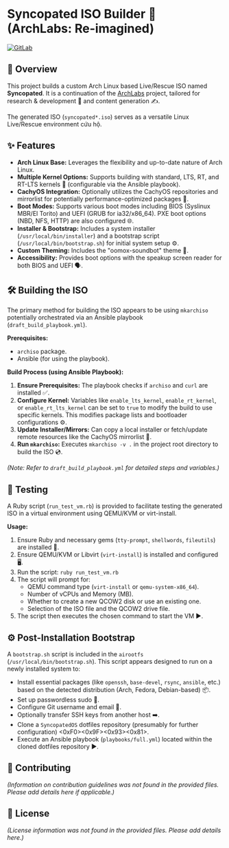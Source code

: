 # Syncopated ISO Builder 🐧 (ArchLabs: Re-imagined)

[![GitLab](https://img.shields.io/badge/GitLab-SyncopatedX-orange.svg)](https://gitlab.com/syncopatedX)

## 🚀 Overview

This project builds a custom Arch Linux based Live/Rescue ISO named **Syncopated**. It is a continuation of the [ArchLabs](https://en.wikipedia.org/wiki/ArchLabs) project, tailored for research & development 🔬 and content generation ✍️.

The generated ISO (`syncopated*.iso`) serves as a versatile Linux Live/Rescue environment  cứu hộ.

## ✨ Features

* **Arch Linux Base:** Leverages the flexibility and up-to-date nature of Arch Linux.
* **Multiple Kernel Options:** Supports building with standard, LTS, RT, and RT-LTS kernels 🧠 (configurable via the Ansible playbook).
* **CachyOS Integration:** Optionally utilizes the CachyOS repositories and mirrorlist for potentially performance-optimized packages 🚀.
* **Boot Modes:** Supports various boot modes including BIOS (Syslinux MBR/El Torito) and UEFI (GRUB for ia32/x86_64). PXE boot options (NBD, NFS, HTTP) are also configured 🌐.
* **Installer & Bootstrap:** Includes a system installer (`/usr/local/bin/installer`) and a bootstrap script (`/usr/local/bin/bootstrap.sh`) for initial system setup ⚙️.
* **Custom Theming:** Includes the "oomox-soundbot" theme 🎨.
* **Accessibility:** Provides boot options with the speakup screen reader for both BIOS and UEFI 🗣️.

## 🛠️ Building the ISO

The primary method for building the ISO appears to be using `mkarchiso` potentially orchestrated via an Ansible playbook (`draft_build_playbook.yml`).

**Prerequisites:**

* `archiso` package.
* Ansible (for using the playbook).

**Build Process (using Ansible Playbook):**

1. **Ensure Prerequisites:** The playbook checks if `archiso` and `curl` are installed ✅.
2. **Configure Kernel:** Variables like `enable_lts_kernel`, `enable_rt_kernel`, or `enable_rt_lts_kernel` can be set to `true` to modify the build to use specific kernels. This modifies package lists and bootloader configurations ⚙️.
3. **Update Installer/Mirrors:** Can copy a local installer or fetch/update remote resources like the CachyOS mirrorlist 🔄.
4. **Run `mkarchiso`:** Executes `mkarchiso -v .` in the project root directory to build the ISO 💿.

*(Note: Refer to `draft_build_playbook.yml` for detailed steps and variables.)*

## 🧪 Testing

A Ruby script (`run_test_vm.rb`) is provided to facilitate testing the generated ISO in a virtual environment using QEMU/KVM or virt-install.

**Usage:**

1. Ensure Ruby and necessary gems (`tty-prompt`, `shellwords`, `fileutils`) are installed 💎.
2. Ensure QEMU/KVM or Libvirt (`virt-install`) is installed and configured 🖥️.
3. Run the script: `ruby run_test_vm.rb`
4. The script will prompt for:
    * QEMU command type (`virt-install` or `qemu-system-x86_64`).
    * Number of vCPUs and Memory (MB).
    * Whether to create a new QCOW2 disk or use an existing one.
    * Selection of the ISO file and the QCOW2 drive file.
5. The script then executes the chosen command to start the VM ▶️.

## ⚙️ Post-Installation Bootstrap

A `bootstrap.sh` script is included in the `airootfs` (`/usr/local/bin/bootstrap.sh`). This script appears designed to run on a newly installed system to:

* Install essential packages (like `openssh`, `base-devel`, `rsync`, `ansible`, etc.) based on the detected distribution (Arch, Fedora, Debian-based) 📦.
* Set up passwordless sudo 🔑.
* Configure Git username and email 👤.
* Optionally transfer SSH keys from another host ➡️.
* Clone a `SyncopatedOS` dotfiles repository (presumably for further configuration) <0xF0><0x9F><0x93><0x81>.
* Execute an Ansible playbook (`playbooks/full.yml`) located within the cloned dotfiles repository ▶️.

## 🙏 Contributing

*(Information on contribution guidelines was not found in the provided files. Please add details here if applicable.)*

## 📜 License

*(License information was not found in the provided files. Please add details here.)*
